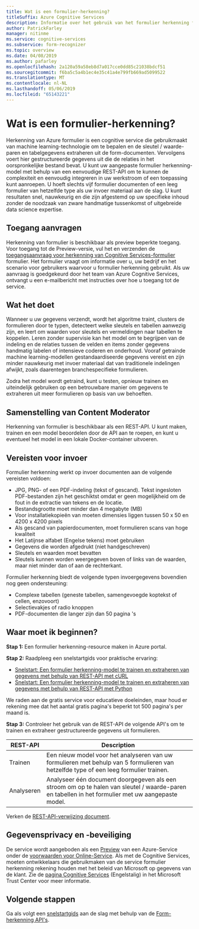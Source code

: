 ```yaml
---
title: Wat is een formulier-herkenning?
titleSuffix: Azure Cognitive Services
description: Informatie over het gebruik van het formulier herkenning formulier-en tabelgegevens parseren.
author: PatrickFarley
manager: nitinme
ms.service: cognitive-services
ms.subservice: form-recognizer
ms.topic: overview
ms.date: 04/08/2019
ms.author: pafarley
ms.openlocfilehash: 2a120a59a58eb8d7a017cce0dd85c21038bdcf51
ms.sourcegitcommit: f6ba5c5a4b1ec4e35c41a4e799fb669ad5099522
ms.translationtype: MT
ms.contentlocale: nl-NL
ms.lasthandoff: 05/06/2019
ms.locfileid: "65143221"
---
```

# <a name="what-is-form-recognizer"></a>Wat is een formulier-herkenning?

Herkenning van Azure formulier is een cognitive service die gebruikmaakt van machine learning-technologie om te bepalen en de sleutel / waarde-paren en tabelgegevens extraheren uit de form-documenten. Vervolgens voert hier gestructureerde gegevens uit die de relaties in het oorspronkelijke bestand bevat. U kunt uw aangepaste formulier herkenning-model met behulp van een eenvoudige REST-API om te kunnen de complexiteit en eenvoudig integreren in uw werkstroom of een toepassing kunt aanroepen. U hoeft slechts vijf formulier documenten of een leeg formulier van hetzelfde type als uw invoer materiaal aan de slag. U kunt resultaten snel, nauwkeurig en die zijn afgestemd op uw specifieke inhoud zonder de noodzaak van zware handmatige tussenkomst of uitgebreide data science expertise.

## <a name="request-access"></a>Toegang aanvragen
Herkenning van formulier is beschikbaar als preview beperkte toegang. Voor toegang tot de Preview-versie, vul het en verzenden de [toegangsaanvraag voor herkenning van Cognitive Services-formulier](https://aka.ms/FormRecognizerRequestAccess) formulier. Het formulier vraagt om informatie over u, uw bedrijf en het scenario voor gebruikers waarvoor u formulier herkenning gebruikt. Als uw aanvraag is goedgekeurd door het team van Azure Cognitive Services, ontvangt u een e-mailbericht met instructies over hoe u toegang tot de service.

## <a name="what-it-does"></a>Wat het doet

Wanneer u uw gegevens verzendt, wordt het algoritme traint, clusters de formulieren door te typen, detecteert welke sleutels en tabellen aanwezig zijn, en leert om waarden voor sleutels en vermeldingen naar tabellen te koppelen. Leren zonder supervisie kan het model om te begrijpen van de indeling en de relaties tussen de velden en items zonder gegevens handmatig labelen of intensieve coderen en onderhoud. Vooraf getrainde machine learning-modellen gestandaardiseerde gegevens vereist en zijn minder nauwkeurig met invoer materiaal dat van traditionele indelingen afwijkt, zoals daarentegen branchespecifieke formulieren.

Zodra het model wordt getraind, kunt u testen, opnieuw trainen en uiteindelijk gebruiken op een betrouwbare manier om gegevens te extraheren uit meer formulieren op basis van uw behoeften.

## <a name="what-it-includes"></a>Samenstelling van Content Moderator

Herkenning van formulier is beschikbaar als een REST-API. U kunt maken, trainen en een model beoordelen door de API aan te roepen, en kunt u eventueel het model in een lokale Docker-container uitvoeren.

## <a name="input-requirements"></a>Vereisten voor invoer

Formulier herkenning werkt op invoer documenten aan de volgende vereisten voldoen:

* JPG, PNG- of een PDF-indeling (tekst of gescand). Tekst ingesloten PDF-bestanden zijn het geschiktst omdat er geen mogelijkheid om de fout in de extractie van tekens en de locatie.
* Bestandsgrootte moet minder dan 4 megabyte (MB)
* Voor installatiekopieën van moeten dimensies liggen tussen 50 x 50 en 4200 x 4200 pixels
* Als gescand van papierdocumenten, moet formulieren scans van hoge kwaliteit
* Het Latijnse alfabet (Engelse tekens) moet gebruiken
* Gegevens die worden afgedrukt (niet handgeschreven)
* Sleutels en waarden moet bevatten
* Sleutels kunnen worden weergegeven boven of links van de waarden, maar niet minder dan of aan de rechterkant.

Formulier herkenning biedt de volgende typen invoergegevens bovendien nog geen ondersteuning:

* Complexe tabellen (geneste tabellen, samengevoegde koptekst of cellen, enzovoort) 
* Selectievakjes of radio knoppen
* PDF-documenten die langer zijn dan 50 pagina 's

## <a name="where-do-i-start"></a>Waar moet ik beginnen?

**Stap 1:** Een formulier herkenning-resource maken in Azure portal.

**Stap 2:** Raadpleeg een snelstartgids voor praktische ervaring:
* [Snelstart: Een formulier herkenning-model te trainen en extraheren van gegevens met behulp van REST-API met cURL](quickstarts/curl-train-extract.md)
* [Snelstart: Een formulier herkenning-model te trainen en extraheren van gegevens met behulp van REST-API met Python](quickstarts/python-train-extract.md)

We raden aan de gratis service voor educatieve doeleinden, maar houd er rekening mee dat het aantal gratis pagina's beperkt tot 500 pagina's per maand is.

**Stap 3:** Controleer het gebruik van de REST-API de volgende API's om te trainen en extraheer gestructureerde gegevens uit formulieren.

| REST-API | Description |
|-----|-------------|
| Trainen | Een nieuw model voor het analyseren van uw formulieren met behulp van 5 formulieren van hetzelfde type of een leeg formulier trainen.  |
| Analyseren  |Analyseer één document doorgegeven als een stroom om op te halen van sleutel / waarde-paren en tabellen in het formulier met uw aangepaste model.  |

Verken de [REST-API-verwijzing document](https://aka.ms/form-recognizer/api). 

## <a name="data-privacy-and-security"></a>Gegevensprivacy en -beveiliging

De service wordt aangeboden als een [Preview](https://azure.microsoft.com/support/legal/preview-supplemental-terms/) van een Azure-Service onder de [voorwaarden voor Online-Service](https://www.microsoftvolumelicensing.com/DocumentSearch.aspx?Mode=3&DocumentTypeId=31). Als met de Cognitive Services, moeten ontwikkelaars die gebruikmaken van de service formulier herkenning rekening houden met het beleid van Microsoft op gegevens van de klant. Zie de [pagina Cognitive Services](https://www.microsoft.com/trustcenter/cloudservices/cognitiveservices) (Engelstalig) in het Microsoft Trust Center voor meer informatie.

## <a name="next-steps"></a>Volgende stappen

Ga als volgt een [snelstartgids](quickstarts/curl-train-extract.md) aan de slag met behulp van de [Form-herkenning API's](https://aka.ms/form-recognizer/api).

